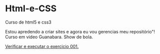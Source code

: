 # Html-e-CSS
 Curso de html5 e css3

Estou apredendo a criar sites e agora eu vou gerencias meu repositório"!
Curso em video Guanabara.
Show de bola.

<a href="https://jhonnybantim.github.io/Html-e-CSS/exercicios/EX001/index.html"> Verificar e executar o exercicio  001. </a>
